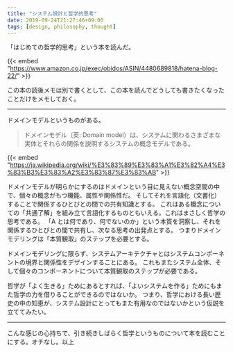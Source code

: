 ```yaml
---
title: "システム設計と哲学的思考"
date: 2019-09-24T21:27:46+09:00
tags: [design, philosophy, thought]
---
```


「はじめての哲学的思考」という本を読んだ。

{{< embed "https://www.amazon.co.jp/exec/obidos/ASIN/4480689818/hatena-blog-22/" >}}

この本の読後メモは別で書くとして、この本を読んでどうしても書きたくなったことだけをメモしておく。

---

ドメインモデルというものがある。

> ドメインモデル（英: Domain model）は、システムに関わるさまざまな実体とそれらの関係を説明するシステムの概念モデルである。

{{< embed "https://ja.wikipedia.org/wiki/%E3%83%89%E3%83%A1%E3%82%A4%E3%83%B3%E3%83%A2%E3%83%87%E3%83%AB" >}}

ドメインモデルが明らかにするのはドメインという目に見えない概念空間の中で、個々の概念がもつ機能、属性や関係性だ。
そしてそれを言語化（文書化）することで関係するひとびとの間での共有知識とする。
これはある概念についての「共通了解」を組み立て言語化するものともいえる。これはまさしく哲学の思考である。
「A とは何であり、何でないのか」という本質を洞察し、それを関係するひとびとの間で共有し、次なる思考の出発点とする。
つまりドメインモデリングは「本質観取」のステップを必要とする。

ドメインモデリングに限らず、システムアーキテクチャとはシステムコンポーネントの境界と関係性をデザインすることにある。
これもまたシステム全体、そして個々のコンポーネントについて本質観取のステップが必要である。

哲学が「よく生きる」ためにあるとすれば、「よいシステムを作る」ためにもまた哲学の力を借りることができるのではないか。
つまり、哲学における長い歴史の中の知恵が、システム設計にとってもまた有用なのではないかという仮説を立ててみたい。

---

こんな感じの心持ちで、引き続きしばらく哲学というものについて本を読むことにする。オチなし。以上
